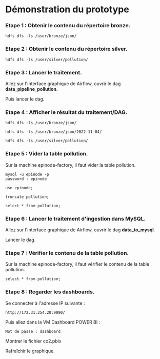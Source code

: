 # Démonstration du prototype 

### Etape 1 : Obtenir le contenu du répertoire bronze.

```
hdfs dfs -ls /user/bronze/json/
```

### Etape 2 : Obtenir le contenu du répertoire silver.

```
hdfs dfs -ls /user/silver/pollution/
```

### Etape 3 : Lancer le traitement.

Allez sur l'interface graphique de Airflow, ouvrir le dag **data_pipeline_pollution**.

Puis lancer le dag.

### Etape 4 : Afficher le résultat du traitement/DAG.

```
hdfs dfs -ls /user/bronze/json/
```

```
hdfs dfs -ls /user/bronze/json/2022-11-04/
```

```
hdfs dfs -ls /user/silver/pollution/
```

### Etape 5 : Vider la table pollution. 

Sur la machine epinode-factory, il faut vider la table pollution.

```
mysql -u epinode -p 
password : epinode

use epinode;

truncate pollution;

select * from pollution;
```

### Etape 6 : Lancer le traitement d'ingestion dans MySQL.

Allez sur l'interface graphique de Airflow, ouvrir le dag **data_to_mysql**.

Lancer le dag.

### Etape 7 : Vérifier le contenu de la table pollution.

Sur la machine epinode-factory, il faut vérifier le contenu de la table pollution.

```
select * from pollution;
```

### Etape 8 : Regarder les dashboards.

Se connecter à l'adresse IP suivante : 

```
http://172.31.254.20:9090/
```

Puis allez dans la VM Dashboard POWER BI :

```
Mot de passe : dashboard
```

Montrer le fichier co2.pbix

Rafraîchir le graphique.

